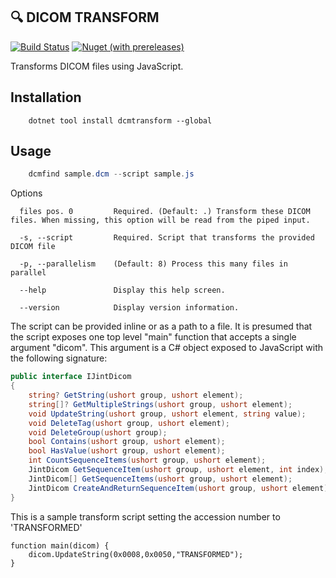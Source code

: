 🔍 DICOM TRANSFORM
----------
[![Build Status](https://img.shields.io/endpoint.svg?url=https%3A%2F%2Factions-badge.atrox.dev%2Famoerie%2dcmtransform%2Fbadge%3Fref%3Dmaster&style=for-the-badge&label=Build)](https://actions-badge.atrox.dev/amoerie/dcmtransform/goto?ref=master) [![Nuget (with prereleases)](https://img.shields.io/nuget/vpre/DcmTransform?label=DcmTransform&style=for-the-badge)](https://www.nuget.org/packages/DcmTransform)

Transforms DICOM files using JavaScript.

Installation
------------

```
    dotnet tool install dcmtransform --global
```

Usage
-----

```powershell
    dcmfind sample.dcm --script sample.js
```

Options 

```
  files pos. 0         Required. (Default: .) Transform these DICOM files. When missing, this option will be read from the piped input.
  
  -s, --script         Required. Script that transforms the provided DICOM file 

  -p, --parallelism    (Default: 8) Process this many files in parallel

  --help               Display this help screen.

  --version            Display version information.
```

The script can be provided inline or as a path to a file. It is presumed that the script exposes one top level "main" function that accepts a single argument "dicom".
This argument is a C# object exposed to JavaScript with the following signature:

```csharp
public interface IJintDicom
{
    string? GetString(ushort group, ushort element);
    string[]? GetMultipleStrings(ushort group, ushort element);
    void UpdateString(ushort group, ushort element, string value);
    void DeleteTag(ushort group, ushort element);
    void DeleteGroup(ushort group);
    bool Contains(ushort group, ushort element);
    bool HasValue(ushort group, ushort element);
    int CountSequenceItems(ushort group, ushort element);
    JintDicom GetSequenceItem(ushort group, ushort element, int index);
    JintDicom[] GetSequenceItems(ushort group, ushort element);
    JintDicom CreateAndReturnSequenceItem(ushort group, ushort element);
}
```

This is a sample transform script setting the accession number to 'TRANSFORMED'

```
function main(dicom) {
    dicom.UpdateString(0x0008,0x0050,"TRANSFORMED");
}
```
